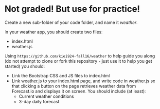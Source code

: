 # Not graded! But use for practice!

Create a new sub-folder of your code folder, and name it *weather*.

In your weather app, you should create two files:

- index.html
- weather.js

Using `https://github.com/kiei924-fall16/weather` to help guide you along (do not attempt to clone or fork this repository - just use it to help you get started) you should:

- Link the Bootstrap CSS and JS files to index.html
- Link weather.js to your index.html page, and write code in weather.js so that clicking a button on the page retrieves weather data from Forecast.io and displays it on screen. You should include (at least):
  - Current weather conditions
  - 3-day daily forecast
